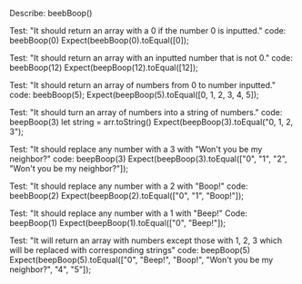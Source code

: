 Describe: beebBoop()

Test: "It should return an array with a 0 if the number 0 is inputted."
code: beebBoop(0)
Expect(beebBoop(0).toEqual([0]);

Test: "It should return an array with an inputted number that is not 0."
code: beebBoop(12)
Expect(beepBoop(12).toEqual([12]);

Test: "It should return an array of numbers from 0 to number inputted."
code: beebBoop(5);
Expect(beepBoop(5).toEqual([0, 1, 2, 3, 4, 5]);

Test: "It should turn an array of numbers into a string of numbers."
code:
beepBoop(3)
let string = arr.toString()
Expect(beepBoop(3).toEqual("0, 1, 2, 3");

Test: "It should replace any number with a 3 with "Won't you be my neighbor?"
code: beepBoop(3)
Expect(beepBoop(3).toEqual(["0", "1", "2", "Won't you be my neighbor?"]);

Test: "It should replace any number with a 2 with "Boop!"
code: beebBoop(2)
Expect(beepBoop(2).toEqual(["0", "1", "Boop!"]);

Test: "It should replace any number with a 1 with "Beep!"
Code: beepBoop(1)
Expect(beepBoop(1).toEqual(["0", "Beep!"]);

Test: "It will return an array with numbers except those with 1, 2, 3 which will be replaced with corresponding strings"
code: beepBoop(5)
Expect(beepBoop(5).toEqual(["0", "Beep!", "Boop!", "Won't you be my neighbor?", "4", "5"]);
